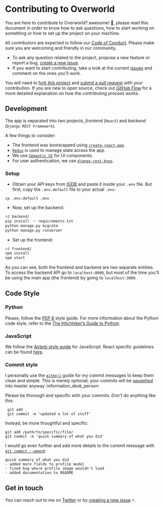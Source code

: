 # Contributing to Overworld

You are here to contribute to Overworld? awesome! :tada:, please read this document in order to know how to ask questions, how to start working on something or how to set up the project on your machine.

All contributors are expected to follow our [Code of Conduct](code_of_conduct.md). Please make sure you are welcoming and friendly in our community.

* To ask any question related to the project, propose a new feature or report a bug, [create a new issue](https://github.com/danielgrijalva/overworld/issues/new/choose).
* If you want to start contributing, take a look at the current [issues](https://github.com/danielgrijalva/overworld/issues) and comment on the ones you'll work.

You will need to [fork this project](https://help.github.com/en/articles/fork-a-repo) and [submit a pull request](https://help.github.com/en/articles/about-pull-requests) with your contribution. If you are new to open source, check out [GitHub Flow](https://guides.github.com/introduction/flow/index.html) for a more detailed explanation on how the contributing process works.

## Development

The app is separated into two projects, _frontend_ \(`React`\) and _backend_ \(`Django REST Framework`\).

A few things to consider:

* The frontend was bootsrapped using [`create-react-app`](https://github.com/facebook/create-react-app).
* [`Redux`](https://redux.js.org/) is used to manage state across the app.
* We use [`Semantic UI`](https://react.semantic-ui.com/) for UI components.
* For user authentication, we use [`django-rest-knox`](https://github.com/James1345/django-rest-knox).

### Setup

* Obtain your API keys from [IGDB](https://api.igdb.com) and paste it inside your `.env` file. But first, copy the `.env.default` file to your actual `.env`:

```text
cp .env.default .env
```

* Now, set up the backend:

```bash
cd backend/
pip install -r requirements.txt
python manage.py migrate
python manage.py runserver
```

* Set up the frontend: 

```bash
cd frontend/
npm install
npm start
```

As you can see, both the frontend and backend are two separate entities. To access the backend API go to `localhost:8000`, but most of the time you'll be using the main app \(the frontend\) by going to `localhost:3000`.

## Code Style

### Python

Please, follow the [PEP 8](https://www.python.org/dev/peps/pep-0008/) style guide. For more information about the Python code style, refer to the [The Hitchhiker’s Guide to Python](https://docs.python-guide.org/writing/style/).

### JavaScript

We follow the [Airbnb style guide](https://github.com/airbnb/javascript) for JavaScript. React specific guidelines can be found [here](https://github.com/airbnb/javascript/tree/master/react).

### Commit style

I personally use the [`gitmoji`](https://gitmoji.carloscuesta.me/) guide for my commit messages to keep them clean and simple. This is merely optional; your commits will be [_squashed_](https://github.blog/2016-04-01-squash-your-commits/) into master anyway :information\_desk\_person:

Please be thorough and specific with your commits. _Don't_ do anything like this:

```text
 git add .
 git commit -m 'updated a lot of stuff'
```

Instead, be more thoughtful and specific:

```text
git add /path/to/specific/file/
git commit -m 'quick summary of what you did'
```

I would go even further and add more details to the commit message with [`git commit --amend`](https://help.github.com/en/articles/changing-a-commit-message):

```text
quick summary of what you did
- added more fields to profile model
- fixed bug where profile image wouldn't load
- added documentation to README
```

## Get in touch

You can reach out to me on [Twitter](https://twitter.com/danielgrijalvas) or by [creating a new issue](https://github.com/danielgrijalva/overworld/issues/new/choose) :zap:.

